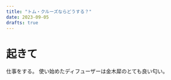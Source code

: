 ```yaml
---
title: "トム・クルーズならどうする？"
date: 2023-09-05
drafts: true
---
```


# 起きて
仕事をする。
使い始めたディフューザーは金木犀のとても良い匂い。

